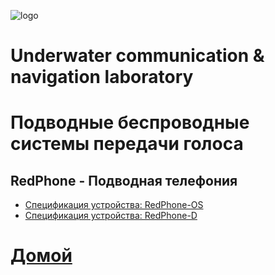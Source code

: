 ![logo](https://avatars3.githubusercontent.com/u/25752083?s=200&v=4)

# Underwater communication & navigation laboratory

# Подводные беспроводные системы передачи голоса
## RedPhone - Подводная телефония
* [Спецификация устройства: RedPhone-OS](https://ucnl.github.io/Docs/RU/RedPhone/RedPhone-OS_specification_ru.pdf)
* [Спецификация устройства: RedPhone-D](https://ucnl.github.io/Docs/RU/RedPhone/RedPhone-D_specification_ru.pdf)  

# [Домой](README_RU.md)
